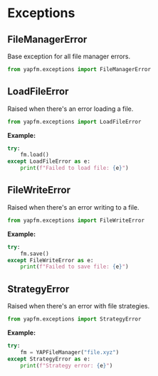 # Exceptions

## FileManagerError

Base exception for all file manager errors.

```python
from yapfm.exceptions import FileManagerError
```

## LoadFileError

Raised when there's an error loading a file.

```python
from yapfm.exceptions import LoadFileError
```

**Example:**
```python
try:
    fm.load()
except LoadFileError as e:
    print(f"Failed to load file: {e}")
```

## FileWriteError

Raised when there's an error writing to a file.

```python
from yapfm.exceptions import FileWriteError
```

**Example:**
```python
try:
    fm.save()
except FileWriteError as e:
    print(f"Failed to save file: {e}")
```

## StrategyError

Raised when there's an error with file strategies.

```python
from yapfm.exceptions import StrategyError
```

**Example:**
```python
try:
    fm = YAPFileManager("file.xyz")
except StrategyError as e:
    print(f"Strategy error: {e}")
```

